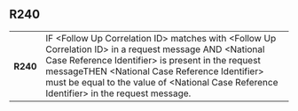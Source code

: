 ## R240
<table>
 <tr>
  <th>
   R240
  </th>
  <td>
   IF &lt;Follow Up Correlation ID&gt; matches with &lt;Follow Up Correlation ID&gt; in a request message AND &lt;National Case Reference Identifier&gt; is present in the request messageTHEN &lt;National Case Reference Identifier&gt; must be equal to the value of &lt;National Case Reference Identifier&gt; in the request message.
  </td>
 </tr>
</table>
